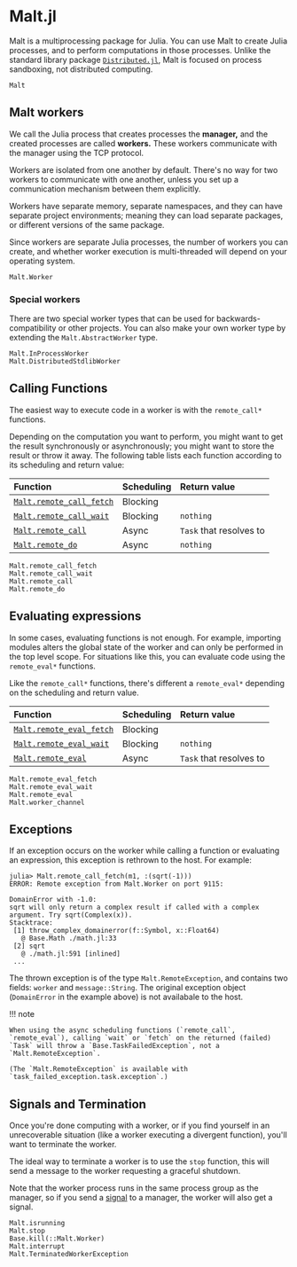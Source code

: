 # Malt.jl

Malt is a multiprocessing package for Julia.
You can use Malt to create Julia processes, and to perform computations in those processes.
Unlike the standard library package [`Distributed.jl`](https://docs.julialang.org/en/v1/stdlib/Distributed/),
Malt is focused on process sandboxing, not distributed computing.

```@docs
Malt
```



## Malt workers

We call the Julia process that creates processes the **manager,**
and the created processes are called **workers.**
These workers communicate with the manager using the TCP protocol.

Workers are isolated from one another by default.
There's no way for two workers to communicate with one another,
unless you set up a communication mechanism between them explicitly.

Workers have separate memory, separate namespaces, and they can have separate project environments;
meaning they can load separate packages, or different versions of the same package.

Since workers are separate Julia processes, the number of workers you can create,
and whether worker execution is multi-threaded will depend on your operating system.

```@docs
Malt.Worker
```

### Special workers

There are two special worker types that can be used for backwards-compatibility or other projects. You can also make your own worker type by extending the `Malt.AbstractWorker` type.

```@docs
Malt.InProcessWorker
Malt.DistributedStdlibWorker
```


## Calling Functions

The easiest way to execute code in a worker is with the `remote_call*` functions.

Depending on the computation you want to perform, you might want to get the result
synchronously or asynchronously; you might want to store the result or throw it away.
The following table lists each function according to its scheduling and return value:


| Function                        | Scheduling | Return value    |
|:--------------------------------|:-----------|:----------------|
| [`Malt.remote_call_fetch`](@ref) | Blocking   | <value>         |
| [`Malt.remote_call_wait`](@ref)  | Blocking   | `nothing`       |
| [`Malt.remote_call`](@ref)       | Async      | `Task` that resolves to <value>         |
| [`Malt.remote_do`](@ref)        | Async      | `nothing`       |


```@docs
Malt.remote_call_fetch
Malt.remote_call_wait
Malt.remote_call
Malt.remote_do
```

## Evaluating expressions

In some cases, evaluating functions is not enough. For example, importing modules
alters the global state of the worker and can only be performed in the top level scope.
For situations like this, you can evaluate code using the `remote_eval*` functions.

Like the `remote_call*` functions, there's different a `remote_eval*` depending on the scheduling and return value.

| Function                        | Scheduling | Return value    |
|:--------------------------------|:-----------|:----------------|
| [`Malt.remote_eval_fetch`](@ref) | Blocking   | <value>         |
| [`Malt.remote_eval_wait`](@ref)  | Blocking   | `nothing`       |
| [`Malt.remote_eval`](@ref)       | Async      | `Task` that resolves to <value>         |

```@docs
Malt.remote_eval_fetch
Malt.remote_eval_wait
Malt.remote_eval
Malt.worker_channel
```

## Exceptions

If an exception occurs on the worker while calling a function or evaluating an expression, this exception is rethrown to the host. For example:

```julia-repl
julia> Malt.remote_call_fetch(m1, :(sqrt(-1)))
ERROR: Remote exception from Malt.Worker on port 9115:

DomainError with -1.0:
sqrt will only return a complex result if called with a complex argument. Try sqrt(Complex(x)).
Stacktrace:
 [1] throw_complex_domainerror(f::Symbol, x::Float64)
   @ Base.Math ./math.jl:33
 [2] sqrt
   @ ./math.jl:591 [inlined]
 ...
```

The thrown exception is of the type `Malt.RemoteException`, and contains two fields: `worker` and `message::String`. The original exception object (`DomainError` in the example above) is not availabale to the host.

!!! note
    
    When using the async scheduling functions (`remote_call`, `remote_eval`), calling `wait` or `fetch` on the returned (failed) `Task` will throw a `Base.TaskFailedException`, not a `Malt.RemoteException`.
    
    (The `Malt.RemoteException` is available with `task_failed_exception.task.exception`.)


## Signals and Termination

Once you're done computing with a worker, or if you find yourself in an unrecoverable situation
(like a worker executing a divergent function), you'll want to terminate the worker.

The ideal way to terminate a worker is to use the `stop` function,
this will send a message to the worker requesting a graceful shutdown.

Note that the worker process runs in the same process group as the manager,
so if you send a [signal](https://en.wikipedia.org/wiki/Signal_(IPC)) to a manager,
the worker will also get a signal.

```@docs
Malt.isrunning
Malt.stop
Base.kill(::Malt.Worker)
Malt.interrupt
Malt.TerminatedWorkerException
```

